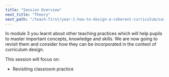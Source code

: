 ```yaml
---
title: "Session Overview"
next_title: "Theory"
next_path: "/teach-first/year-1-how-to-design-a-coherent-curriculum/summer-week-5-ect-theory"
---
```


In module 3 you learnt about other teaching practices which will help pupils to master important concepts, knowledge and skills. We are now going to revisit them and consider how they can be incorporated in the context of curriculum design.

This session will focus on:

- Revisiting classroom practice
